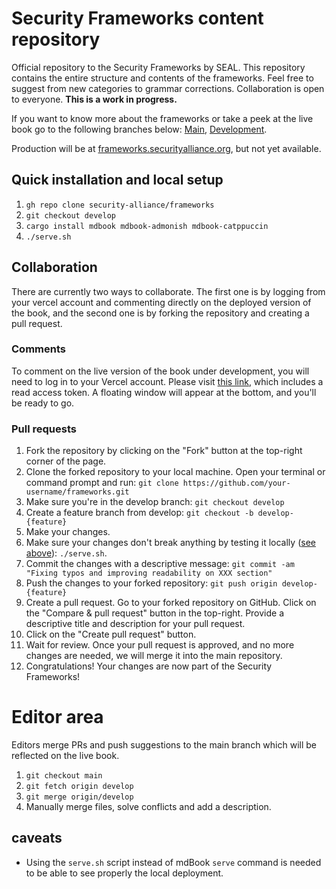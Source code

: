 # Security Frameworks content repository
Official repository to the Security Frameworks by SEAL. This repository contains the entire
structure and contents of the frameworks. Feel free to suggest from new categories to grammar
corrections. Collaboration is open to everyone. **This is a work in progress.**

If you want to know more about the frameworks or take a peek at the live book go to the following
branches below: [Main](https://seal-frameworks.vercel.app/),
[Development](https://frameworks-git-develop-seal-frameworks.vercel.app/?_vercel_share=zOI0Q3riUfDv1Lq1IylFz2hXQzYPcmLp).

Production will be at [frameworks.securityalliance.org](https://frameworks.securityalliance.org),
but not yet available.

## Quick installation and local setup
1. `gh repo clone security-alliance/frameworks`
2. `git checkout develop`
3. `cargo install mdbook mdbook-admonish mdbook-catppuccin`
4. `./serve.sh`

## Collaboration
There are currently two ways to collaborate. The first one is by logging from your vercel account
and commenting directly on the deployed version of the book, and the second one is by forking the
repository and creating a pull request.

### Comments
To comment on the live version of the book under development, you will need to log in to your Vercel account. Please visit [this link](https://frameworks-git-develop-seal-frameworks.vercel.app/?_vercel_share=zOI0Q3riUfDv1Lq1IylFz2hXQzYPcmLp), which includes a read access token. A floating window will appear at the bottom, and you'll be ready to go.

### Pull requests
1. Fork the repository by clicking on the "Fork" button at the top-right corner of the page.
2. Clone the forked repository to your local machine. Open your terminal or command prompt and run: `git clone https://github.com/your-username/frameworks.git`
3. Make sure you're in the develop branch: `git checkout develop`
4. Create a feature branch from develop: `git checkout -b develop-{feature}`
5. Make your changes.
6. Make sure your changes don't break anything by testing it locally ([see above](#quick-installation-and-local-setup)): `./serve.sh`.
7. Commit the changes with a descriptive message: `git commit -am "Fixing typos and improving readability on XXX section"`
8. Push the changes to your forked repository: `git push origin develop-{feature}`
9. Create a pull request. Go to your forked repository on GitHub. Click on the "Compare & pull request" button in the top-right. Provide a descriptive title and description for your pull request.
10. Click on the "Create pull request" button.
11. Wait for review. Once your pull request is approved, and no more changes are needed, we will merge it into the main repository.
12. Congratulations! Your changes are now part of the Security Frameworks!

# Editor area
Editors merge PRs and push suggestions to the main branch which will be reflected on the live book.
1. `git checkout main`
2. `git fetch origin develop`
3. `git merge origin/develop`
4. Manually merge files, solve conflicts and add a description.

## caveats
- Using the `serve.sh` script instead of mdBook `serve` command is needed to be able to see properly the local deployment.
